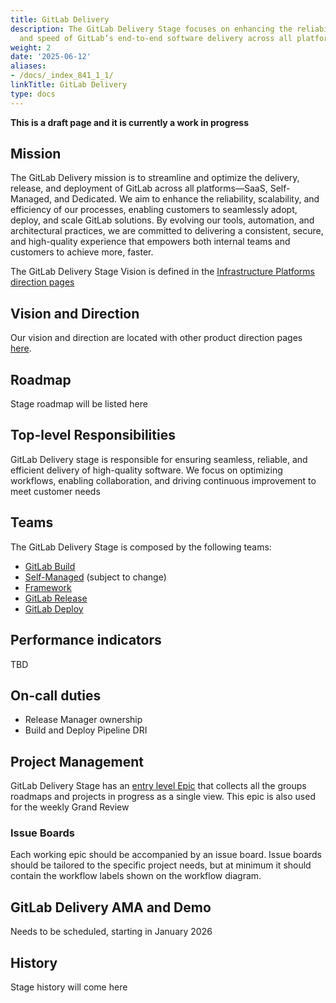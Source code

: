 ```yaml
---
title: GitLab Delivery
description: The GitLab Delivery Stage focuses on enhancing the reliability, efficiency,
  and speed of GitLab’s end-to-end software delivery across all platforms and offerings.
weight: 2
date: '2025-06-12'
aliases:
- /docs/_index_841_1_1/
linkTitle: GitLab Delivery
type: docs
---
```


**This is a draft page and it is currently a work in progress**

## Mission

The GitLab Delivery mission is to streamline and optimize the delivery, release, and deployment of GitLab across all platforms—SaaS, Self-Managed, and Dedicated. We aim to enhance the reliability, scalability, and efficiency of our processes, enabling customers to seamlessly adopt, deploy, and scale GitLab solutions. By evolving our tools, automation, and architectural practices, we are committed to delivering a consistent, secure, and high-quality experience that empowers both internal teams and customers to achieve more, faster.

The GitLab Delivery Stage Vision is defined in the [Infrastructure Platforms direction pages](https://about.gitlab.com/direction/saas-platforms/)

## Vision and Direction

Our vision and direction are located with other product direction pages [here](https://about.gitlab.com/direction/saas-platforms/).

## Roadmap

Stage roadmap will be listed here
<!-- Link to Roadmap -->

## Top-level Responsibilities

GitLab Delivery stage is responsible for ensuring seamless, reliable, and efficient delivery of high-quality software. We focus on optimizing workflows, enabling collaboration, and driving continuous improvement to meet customer needs

## Teams

The GitLab Delivery Stage is composed by the following teams:

- [GitLab Build](/handbook/engineering/infrastructure/core-platform/systems/distribution/#distribution-build-team)
- [Self-Managed](/handbook/engineering/infrastructure/core-platform/systems/distribution/#distribution-deploy-team) (subject to change)
- [Framework](/handbook/engineering/infrastructure-platforms/gitlab-delivery/framework/)
- [GitLab Release](/handbook/engineering/infrastructure-platforms/gitlab-delivery/delivery/#deliveryreleases)
- [GitLab Deploy](/handbook/engineering/infrastructure-platforms/gitlab-delivery/delivery/#deliverydeployments)

<!-- to add links to single teams pages -->

## Performance indicators

TBD

## On-call duties

- Release Manager ownership
- Build and Deploy Pipeline DRI

## Project Management

GitLab Delivery Stage has an [entry level Epic](https://gitlab.com/groups/gitlab-com/gl-infra/-/epics/1451) that collects all the groups roadmaps and projects in progress as a single view. This epic is also used for the weekly Grand Review

### Issue Boards

Each working epic should be accompanied by an issue board. Issue boards should be tailored to the specific project needs, but at minimum it should contain the workflow labels shown on the workflow diagram.

<!-- ### Labels -->

<!-- Labels explanations -->

<!-- #### Workflow -->

<!-- #### Priority Labels -->

<!-- Priority labels explanations -->

<!-- #### Other Labels -->

## GitLab Delivery AMA and Demo

Needs to be scheduled, starting in January 2026

## History

Stage history will come here
<!-- Add here how the Stage came into existence -->
